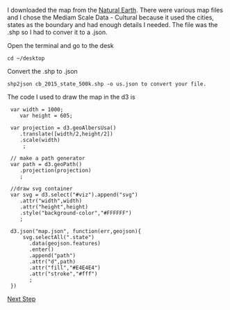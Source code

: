 
I downloaded the map from the [Natural Earth](http://www.naturalearthdata.com/). There were various map files and I chose the Mediam Scale Data - Cultural because it used the cities, states as the boundary and had enough details I needed. The file was the .shp so I had to conver it to a .json. 

Open the terminal and go to the desk

```
cd ~/desktop
```
Convert the .shp to .json
```
shp2json cb_2015_state_500k.shp -o us.json to convert your file. 
```

The code I used to draw the map in the d3 is

```
 var width = 1000;
    var height = 605;

 var projection = d3.geoAlbersUsa()
    .translate([width/2,height/2])
    .scale(width)
     ;
     
 // make a path generator
 var path = d3.geoPath()
    .projection(projection)
    ;

 //draw svg container
 var svg = d3.select("#viz").append("svg")
    .attr("width",width)
    .attr("height",height)
    .style("background-color","#FFFFFF")
    ;

 d3.json("map.json", function(err,geojson){
     svg.selectAll(".state")
       .data(geojson.features)
       .enter()
       .append("path")
       .attr("d",path)
       .attr("fill","#E4E4E4")
       .attr("stroke","#fff")
       ;
 })
 ```
 
 [Next Step](datamap.md)
    
